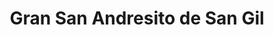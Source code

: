 ---
title: "Gran San Andresito de San Gil"
url: /san-gil/gran-san-andresito-de-san-gil/
shop: Kramladen
---